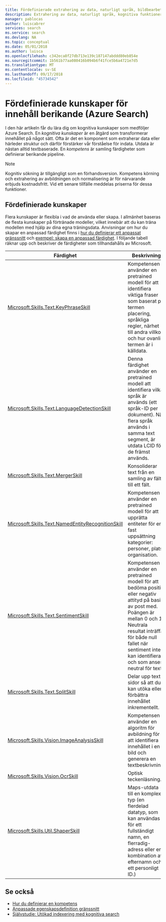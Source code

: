```yaml
---
title: Fördefinierade extrahering av data, naturligt språk, bildbearbetning kunskaper (Azure Search) | Microsoft Docs
description: Extrahering av data, naturligt språk, kognitiva funktioner för bildbearbetning lägga till semantik och struktur till rå innehåll i en Azure Sök-pipeline.
manager: pablocas
author: luiscabrer
services: search
ms.service: search
ms.devlang: NA
ms.topic: conceptual
ms.date: 05/01/2018
ms.author: luisca
ms.openlocfilehash: c342eca8f27db713e139c187147abddd80eb854e
ms.sourcegitcommit: 1b561b77aa080416b094b6f41fce5b6a4721e7d5
ms.translationtype: MT
ms.contentlocale: sv-SE
ms.lasthandoff: 09/17/2018
ms.locfileid: "45734542"
---
```

# <a name="predefined-skills-for-content-enrichment-azure-search"></a>Fördefinierade kunskaper för innehåll berikande (Azure Search)

I den här artikeln får du lära dig om kognitiva kunskaper som medföljer Azure Search. En *kognitiva kunskaper* är en åtgärd som transformerar innehållet på något sätt. Ofta är det en komponent som extraherar data eller härleder struktur och därför förstärker vår förståelse för indata. Utdata är nästan alltid textbaserade. En *kompetens* är samling färdigheter som definierar berikande pipeline. 

> [!NOTE]
> Kognitiv sökning är tillgängligt som en förhandsversion. Kompetens körning och extrahering av avbildningen och normalisering är för närvarande erbjuds kostnadsfritt. Vid ett senare tillfälle meddelas priserna för dessa funktioner. 

## <a name="predefined-skills"></a>Fördefinierade kunskaper

Flera kunskaper är flexibla i vad de använda eller skapa. I allmänhet baseras de flesta kunskaper på förtränade modeller, vilket innebär att du kan träna modellen med hjälp av dina egna träningsdata. Anvisningar om hur du skapar en anpassad färdighet finns i [hur du definierar ett anpassat gränssnitt](cognitive-search-custom-skill-interface.md) och [exempel: skapa en anpassad färdighet](cognitive-search-create-custom-skill-example.md). I följande tabell räknar upp och beskriver de färdigheter som tillhandahålls av Microsoft. 

| Färdighet | Beskrivning |
|-------|-------------|
| [Microsoft.Skills.Text.KeyPhraseSkill](cognitive-search-skill-keyphrases.md) | Kompetensen använder en pretrained modell för att identifiera viktiga fraser som baserat på termen placering, språkliga regler, närhet till andra villkor och hur ovanlig termen är i källdata. |
| [Microsoft.Skills.Text.LanguageDetectionSkill](cognitive-search-skill-language-detection.md)  | Denna färdighet använder en pretrained modell att identifiera vilka språk är används (ett språk-ID per dokument). När flera språk används i samma text segment, är utdata LCID för de främst används.|
| [Microsoft.Skills.Text.MergerSkill](cognitive-search-skill-textmerger.md) | Konsoliderar text från en samling av fält till ett fält.  |
| [Microsoft.Skills.Text.NamedEntityRecognitionSkill](cognitive-search-skill-named-entity-recognition.md) | Kompetensen använder en pretrained modell för att upprätta entiteter för en fast uppsättning kategorier: personer, plats, organisation. |
| [Microsoft.Skills.Text.SentimentSkill](cognitive-search-skill-sentiment.md)  | Kompetensen använder en pretrained modell för att bedöma positiv eller negativ attityd på basis av post med. Poängen är mellan 0 och 1. Neutrala resultat inträffar för både null fallet när sentiment inte kan identifieras och som anses neutral för text.  |
| [Microsoft.Skills.Text.SplitSkill](cognitive-search-skill-textsplit.md) | Delar upp text i sidor så att du kan utöka eller förbättra innehållet inkrementellt. |
| [Microsoft.Skills.Vision.ImageAnalysisSkill](cognitive-search-skill-image-analysis.md) | Kompetensen använder en algoritm för avbildning för att identifiera innehållet i en bild och generera en textbeskrivning. |
| [Microsoft.Skills.Vision.OcrSkill](cognitive-search-skill-ocr.md) | Optisk teckenläsning. |
| [Microsoft.Skills.Util.ShaperSkill](cognitive-search-skill-shaper.md) | Maps-utdata till en komplex typ (en flerdelad datatyp, som kan användas för ett fullständigt namn, en flerradig-adress eller en kombination av efternamn och ett personligt ID.) |

## <a name="see-also"></a>Se också

+ [Hur du definierar en kompetens](cognitive-search-defining-skillset.md)
+ [Anpassade egenskapsdefinition gränssnitt](cognitive-search-custom-skill-interface.md)
+ [Självstudie: Utökad indexering med kognitiva search](cognitive-search-tutorial-blob.md)
